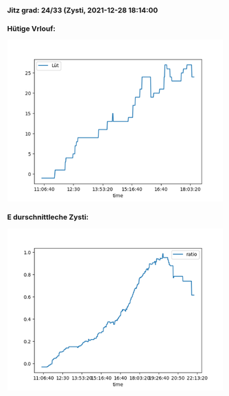 ### Jitz grad: 24/33 (Zysti, 2021-12-28 18:14:00

### Hütige Vrlouf:
![Graph](Today.png)

### E durschnittleche Zysti:
![Graph](Zysti.png)